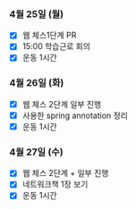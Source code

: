 ### 4월 25일 (월)
- [x] 웹 체스1단계 PR  
- [x] 15:00 학습근로 회의
- [x] 운동 1시간 

### 4월 26일 (화)
- [x] 웹 체스 2단계 일부 진행 
- [x] 사용한 spring annotation 정리
- [x] 운동 1시간 

### 4월 27일 (수)
- [x] 웹 체스 2단계 + 일부 진행
- [x] 네트워크책 1장 보기 
- [x] 운동 1시간 
